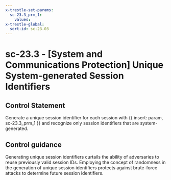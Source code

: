 ```yaml
---
x-trestle-set-params:
  sc-23.3_prm_1:
    values:
x-trestle-global:
  sort-id: sc-23.03
---
```


# sc-23.3 - \[System and Communications Protection\] Unique System-generated Session Identifiers

## Control Statement

Generate a unique session identifier for each session with {{ insert: param, sc-23.3_prm_1 }} and recognize only session identifiers that are system-generated.

## Control guidance

Generating unique session identifiers curtails the ability of adversaries to reuse previously valid session IDs. Employing the concept of randomness in the generation of unique session identifiers protects against brute-force attacks to determine future session identifiers.
